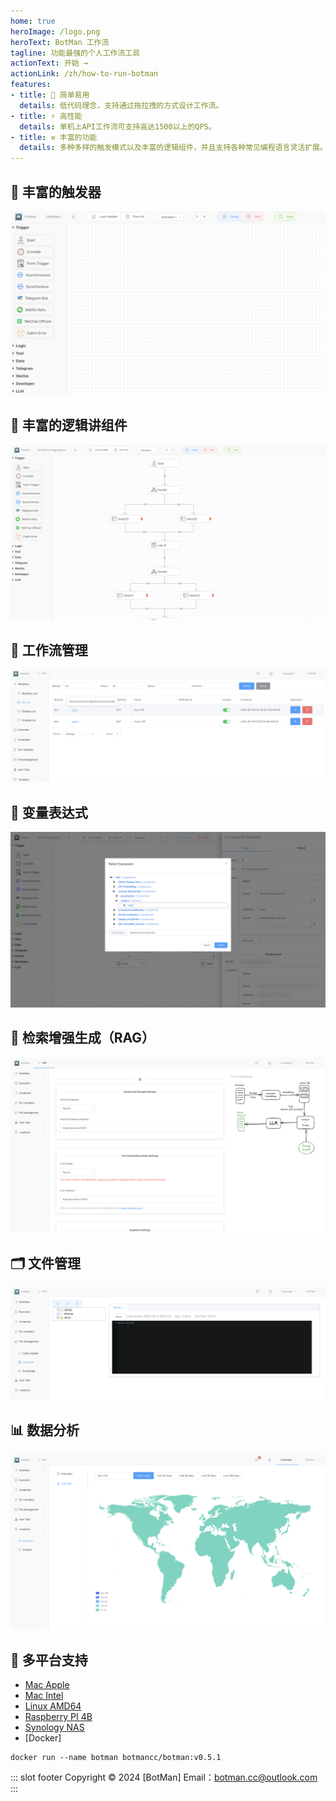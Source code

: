```yaml
---
home: true
heroImage: /logo.png
heroText: BotMan 工作流
tagline: 功能最强的个人工作流工具
actionText: 开始 →
actionLink: /zh/how-to-run-botman
features:
- title: 🤖 简单易用
  details: 低代码理念，支持通过拖拉拽的方式设计工作流。
- title: ⚡ 高性能
  details: 单机上API工作流可支持高达1500以上的QPS。
- title: ⚒️ 丰富的功能
  details: 多种多样的触发模式以及丰富的逻辑组件，并且支持各种常见编程语言灵活扩展。
---
```



## 🌟 丰富的触发器
![](/rich-trigger.png)

## 🌟 丰富的逻辑讲组件
![](/logic.png)

## 🌟 工作流管理
![](/workflow-management.png)

## 🌟 变量表达式
![](/variable-expression.png)

## 🌟 检索增强生成（RAG）
![](/local_knowledge.png)

## 🗂️ 文件管理
![](/file-management.png)

## 📊 数据分析
![](/data-analysis-worldmap.png)

## 🌟 多平台支持
- [Mac Apple](https://botman-download-hk.oss-cn-hongkong.aliyuncs.com/botman-standalone-darwin-arm64-v0.5.1.tar.gz)
- [Mac Intel](https://botman-download-hk.oss-cn-hongkong.aliyuncs.com/botman-standalone-darwin-amd64-v0.5.1.tar.gz)
- [Linux AMD64](https://botman-download-hk.oss-cn-hongkong.aliyuncs.com/botman-standalone-linux-amd64-v0.5.1.tar.gz)
- [Raspberry PI 4B](https://botman-download-hk.oss-cn-hongkong.aliyuncs.com/botman-standalone-linux-arm-v0.5.1.tar.gz)
- [Synology NAS](https://botman-download-hk.oss-cn-hongkong.aliyuncs.com/botman-standalone-linux-arm-v0.5.1.tar.gz)
- [Docker]
```
docker run --name botman botmancc/botman:v0.5.1

```

::: slot footer
Copyright © 2024 [BotMan] Email：botman.cc@outlook.com
:::